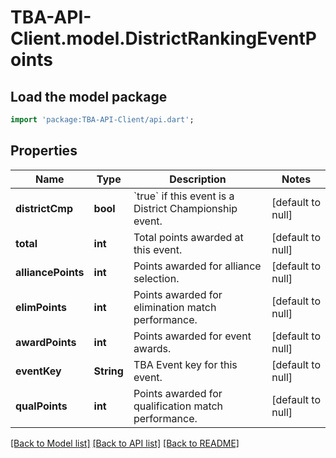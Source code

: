 # TBA-API-Client.model.DistrictRankingEventPoints

## Load the model package
```dart
import 'package:TBA-API-Client/api.dart';
```

## Properties
Name | Type | Description | Notes
------------ | ------------- | ------------- | -------------
**districtCmp** | **bool** | &#x60;true&#x60; if this event is a District Championship event. | [default to null]
**total** | **int** | Total points awarded at this event. | [default to null]
**alliancePoints** | **int** | Points awarded for alliance selection. | [default to null]
**elimPoints** | **int** | Points awarded for elimination match performance. | [default to null]
**awardPoints** | **int** | Points awarded for event awards. | [default to null]
**eventKey** | **String** | TBA Event key for this event. | [default to null]
**qualPoints** | **int** | Points awarded for qualification match performance. | [default to null]

[[Back to Model list]](../README.md#documentation-for-models) [[Back to API list]](../README.md#documentation-for-api-endpoints) [[Back to README]](../README.md)


